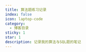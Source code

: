 ```yaml
---
title: 算法题练习记录
index: false
icon: laptop-code
category:
  - 博客目录
sticky: 1
star: 1 
description: 记录我的算法与SQL题的笔记
---
```


<Catalog />
